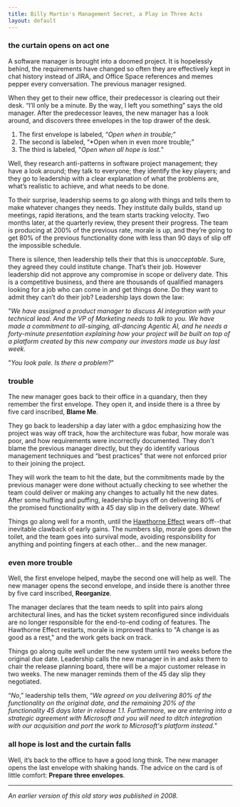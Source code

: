```yaml
---
title: Billy Martin's Management Secret, a Play in Three Acts
layout: default
---
```


### the curtain opens on act one

A software manager is brought into a doomed project. It is hopelessly behind, the requirements have changed so often they are effectively kept in chat history instead of JIRA, and Office Space references and memes pepper every conversation. The previous manager resigned.

When they get to their new office, their predecessor is clearing out their desk. “I’ll only be a minute. By the way, I left you something” says the old manager. After the predecessor leaves, the new manager has a look around, and discovers three envelopes in the top drawer of the desk.

1. The first envelope is labeled, “*Open when in trouble;*”
2. The second is labeled, “*Open when in even more trouble;”
3. The third is labeled, "*Open when all hope is lost.*"

Well, they research anti-patterns in software project management; they have a look around; they talk to everyone; they identify the key players; and they go to leadership with a clear explanation of what the problems are, what’s realistic to achieve, and what needs to be done.

To their surprise, leadership seems to go along with things and tells them to make whatever changes they needs. They institute daily builds, stand up meetings, rapid iterations, and the team starts tracking velocity. Two months later, at the quarterly review, they present their progress. The team is producing at 200% of the previous rate, morale is up, and they’re going to get 80% of the previous functionality done with less than 90 days of slip off the impossible schedule.

There is silence, then leadership tells their that this is *unacceptable*. Sure, they agreed they could institute change. That’s their job. However leadership did not approve any compromise in scope or delivery date. This is a competitive business, and there are thousands of qualified managers looking for a job who can come in and get things done. Do they want to admit they can’t do their job? Leadership lays down the law:

"*We have assigned a product manager to discuss AI integration with your technical lead. And the VP of Marketing needs to talk to you. We have made a commitment to all-singing, all-dancing Agentic AI, and he needs a forty-minute presentation explaining how your project will be built on top of a platform created by this new company our investors made us buy last week.*

"*You look pale. Is there a problem?*"

### trouble

The new manager goes back to their office in a quandary, then they remember the first envelope. They open it, and inside there is a three by five card inscribed, **Blame Me**.

They go back to leadership a day later with a gdoc emphasizing how the project was way off track, how the architecture was fubar, how morale was poor, and how requirements were incorrectly documented. They don't blame the previous manager directly, but they do identify various management techniques and “best practices” that were not enforced prior to their joining the project.

They will work the team to hit the date, but the commitments made by the previous manager were done without actually checking to see whether the team could deliver or making any changes to actually hit the new dates. After some huffing and puffing, leadership buys off on delivering 80% of the promised functionality with a 45 day slip in the delivery date. Whew!

Things go along well for a month, until the [Hawthorne Effect] wears off--that inevitable clawback of early gains. The numbers slip, morale goes down the toilet, and the team goes into survival mode, avoiding responsibility for anything and pointing fingers at each other... and the new manager.

[Hawthorne Effect]: https://en.wikipedia.org/wiki/Hawthorne_effect

### even more trouble

Well, the first envelope helped, maybe the second one will help as well. The new manager opens the second envelope, and inside there is another three by five card inscribed, **Reorganize**.

The manager declares that the team needs to split into pairs along architectural lines, and has the ticket system reconfigured since individuals are no longer responsible for the end-to-end coding of features. The Hawthorne Effect restarts, morale is improved thanks to "A change is as good as a rest," and the work gets back on track.

Things go along quite well under the new system until two weeks before the original due date. Leadership calls the new manager in in and asks them to chair the release planning board, there will be a major customer release in two weeks. The new manager reminds them of the 45 day slip they negotiated.

“*No*,” leadership tells them, “*We agreed on you delivering 80% of the functionality on the original date, and the remaining 20% of the functionality 45 days later in release 1.1. Furthermore, we are entering into a strategic agreement with Microsoft and you will need to ditch integration with our acquisition and port the work to Microsoft's platform instead.*"

### all hope is lost and the curtain falls

Well, it’s back to the office to have a good long think. The new manager opens the last envelope with shaking hands. The advice on the card is of little comfort: **Prepare three envelopes**.

---

*An earlier version of this old story was published in 2008.*
